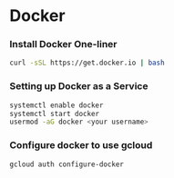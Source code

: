 # Docker

### Install Docker One-liner

```bash
curl -sSL https://get.docker.io | bash
```

### Setting up Docker as a Service

```bash
systemctl enable docker
systemctl start docker
usermod -aG docker <your username>
```

### Configure docker to use gcloud

```bash
gcloud auth configure-docker
```



